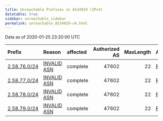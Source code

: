 ```yaml
---
title: Unreachable Prefixes in AS34929 (IPv4)
datatable: true
sidebar: unreachable_sidebar
permalink: unreachable_AS34929-v4.html
---
```


Data as of 2020-01-25 23:20:00 UTC


<div class="datatable-begin"></div>

| Prefix                                             | Reason                                                                                              | affected   |   Authorized AS |   MaxLength | Anchor                                         |   unreachable /24s |
|:---------------------------------------------------|:----------------------------------------------------------------------------------------------------|:-----------|----------------:|------------:|:-----------------------------------------------|-------------------:|
| [2.58.76.0/24](https://stat.ripe.net/2.58.76.0/24) | [INVALID ASN](https://rpki-validator.ripe.net/announcement-preview?asn=AS34929&prefix=2.58.76.0/24) | complete   |           47602 |          22 | [RIPE](unreachable_RIPE_NCC_RPKI_Root-v4.html) |                  1 |
| [2.58.77.0/24](https://stat.ripe.net/2.58.77.0/24) | [INVALID ASN](https://rpki-validator.ripe.net/announcement-preview?asn=AS34929&prefix=2.58.77.0/24) | complete   |           47602 |          22 | [RIPE](unreachable_RIPE_NCC_RPKI_Root-v4.html) |                  1 |
| [2.58.78.0/24](https://stat.ripe.net/2.58.78.0/24) | [INVALID ASN](https://rpki-validator.ripe.net/announcement-preview?asn=AS34929&prefix=2.58.78.0/24) | complete   |           47602 |          22 | [RIPE](unreachable_RIPE_NCC_RPKI_Root-v4.html) |                  1 |
| [2.58.79.0/24](https://stat.ripe.net/2.58.79.0/24) | [INVALID ASN](https://rpki-validator.ripe.net/announcement-preview?asn=AS34929&prefix=2.58.79.0/24) | complete   |           47602 |          22 | [RIPE](unreachable_RIPE_NCC_RPKI_Root-v4.html) |                  1 |

<div class="datatable-end"></div>